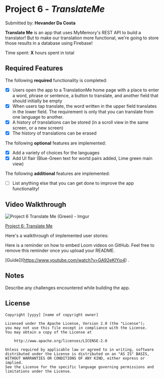# Project 6 - *TranslateMe*

Submitted by: **Hevander Da Costa**

**Translate Me** is an app that uses MyMemory's REST API to build a translator! But to make our translation more functional, we're going to store those results in a database using Firebase!

Time spent: **X** hours spent in total

## Required Features

The following **required** functionality is completed:

- [X] Users open the app to a TranslationMe home page with a place to enter a word, phrase or sentence, a button to translate, and another field that should initially be empty
- [X] When users tap translate, the word written in the upper field translates in the lower field. The requirement is only that you can translate from one language to another.
- [X] A history of translations can be stored (in a scroll view in the same screen, or a new screen)
- [X] The history of translations can be erased
 
The following **optional** features are implemented:

- [X] Add a variety of choices for the languages
- [X] Add UI flair (Blue-Green text for wortd pairs added, Lime green main view)

The following **additional** features are implemented:

- [ ] List anything else that you can get done to improve the app functionality!

## Video Walkthrough


![Project 6 Translate Me (Green) - Imgur](https://github.com/Hevander27/TranslateMe/assets/45948489/0b7364a2-4e7e-4690-980b-b521ed89231c)

<a href="https://i.imgur.com/a/7YLpEkw.gif">Project 6: Translate Me</a>

Here's a walkthrough of implemented user stories:

Here is a reminder on how to embed Loom videos on GitHub. Feel free to remove this reminder once you upload your README. 

[Guide]](https://www.youtube.com/watch?v=GA92eKlYio4) .

## Notes

Describe any challenges encountered while building the app.

## License

    Copyright [yyyy] [name of copyright owner]

    Licensed under the Apache License, Version 2.0 (the "License");
    you may not use this file except in compliance with the License.
    You may obtain a copy of the License at

        http://www.apache.org/licenses/LICENSE-2.0

    Unless required by applicable law or agreed to in writing, software
    distributed under the License is distributed on an "AS IS" BASIS,
    WITHOUT WARRANTIES OR CONDITIONS OF ANY KIND, either express or implied.
    See the License for the specific language governing permissions and
    limitations under the License.
